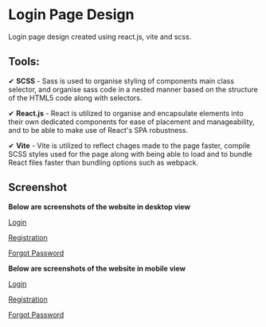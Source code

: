 # Login Page Design

Login page design created using react.js, vite and scss.

## Tools:

✔ **SCSS** - Sass is used to organise styling of components main class selector, and organise sass code in a nested manner based on the structure of the HTML5 code along with selectors.

✔ **React.js** - React is utilized to organise and encapsulate elements into their own dedicated components for ease of placement and manageability, and to be able to make use of React's SPA robustness.

✔ **Vite** - Vite is utilized to reflect chages made to the page faster, compile SCSS styles used for the page along with being able to load and to bundle React files faster than bundling options such as webpack.

## Screenshot

**Below are screenshots of the website in desktop view**

[Login](./public/screenshots/login_page_desktop_view.jpeg)

[Registration](./public/screenshots/registration_page_desktop_view.jpeg)

[Forgot Password](./public/screenshots/forgot_password_page_desktop_view.jpeg)



**Below are screenshots of the website in mobile view**

[Login](./public/screenshots/login_page_mobile_view.jpeg)

[Registration](./public/screenshots/registration_page_mobile_view.jpeg)

[Forgot Password](./public/screenshots/forgot_password_page_mobile_view.jpeg)
